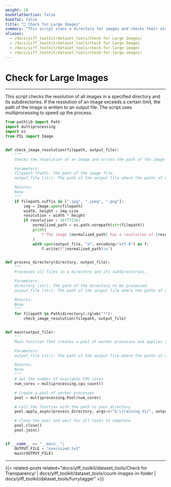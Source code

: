 ```yaml
---
weight: 10
bookFlatSection: false
bookToC: false
title: "🐍 Check for Large Images"
summary: "This script scans a directory for images and checks their dimensions. If an image's dimensions exceed specified thresholds, the script logs the image's path and dimensions to a file."
aliases:
  - /docs/yiff_toolkit/dataset_tools/Check for Large Images/
  - /docs/yiff_toolkit/dataset_tools/Check for Large Images
  - /docs/yiff_toolkit/dataset_tools/check-for-large-images
  - /docs/yiff_toolkit/dataset_tools/check-for-large-images/
---
```


<!--markdownlint-disable MD025 -->

# Check for Large Images

---

This script checks the resolution of all images in a specified directory and its subdirectories. If the resolution of an image exceeds a certain limit, the path of the image is written to an output file. The script uses multiprocessing to speed up the process.

```python
from pathlib import Path
import multiprocessing
import os
from PIL import Image


def check_image_resolution(filepath, output_file):
    """
    Checks the resolution of an image and writes the path of the image to a file if its resolution exceeds a certain limit.

    Parameters:
    filepath (Path): The path of the image file.
    output_file (str): The path of the output file where the paths of oversized images will be written.

    Returns:
    None
    """
    if filepath.suffix in [".jpg", ".jpeg", ".png"]:
        img = Image.open(filepath)
        width, height = img.size
        resolution = width * height
        if resolution > 16777216:
            normalized_path = os.path.normpath(str(filepath))
            print(
                f"The image {normalized_path} has a resolution of {resolution} pixels which is more than 16777216 pixels."
            )
            with open(output_file, "a", encoding="utf-8") as f:
                f.write(f"{normalized_path}\n")


def process_directory(directory, output_file):
    """
    Processes all files in a directory and its subdirectories.

    Parameters:
    directory (str): The path of the directory to be processed.
    output_file (str): The path of the output file where the paths of oversized images will be written.

    Returns:
    None
    """
    for filepath in Path(directory).rglob("*"):
        check_image_resolution(filepath, output_file)


def main(output_file):
    """
    Main function that creates a pool of worker processes and applies the process_directory function asynchronously.

    Parameters:
    output_file (str): The path of the output file where the paths of oversized images will be written.

    Returns:
    None
    """
    # Get the number of available CPU cores
    num_cores = multiprocessing.cpu_count()

    # Create a pool of worker processes
    pool = multiprocessing.Pool(num_cores)

    # Call the function with the path to your directory
    pool.apply_async(process_directory, args=(r"E:\training_dir", output_file))

    # Close the pool and wait for all tasks to complete
    pool.close()
    pool.join()


if __name__ == "__main__":
    OUTPUT_FILE = "oversized.txt"
    main(OUTPUT_FILE)
```

---

{{< related-posts related="docs/yiff_toolkit/dataset_tools/Check for Transparency/ | docs/yiff_toolkit/dataset_tools/count-images-in-folder | docs/yiff_toolkit/dataset_tools/furrytagger" >}}
